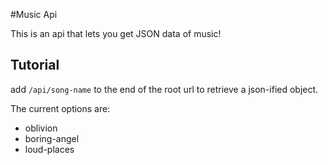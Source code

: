 #Music Api 

This is an api that lets you get JSON data of music!  

## Tutorial
add `/api/song-name` to the end of the root url to retrieve a json-ified object. 

The current options are: 

- oblivion
- boring-angel 
- loud-places 
